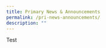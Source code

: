 ```yaml
---
title: Primary News & Announcements
permalink: /pri-news-announcements/
description: ""
---
```


Test